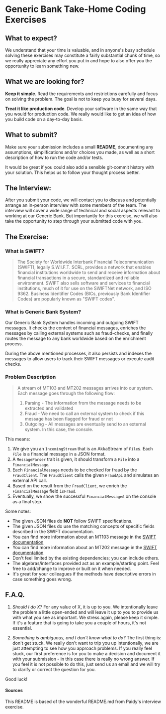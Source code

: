 # Generic Bank Take-Home Coding Exercises

## What to expect?
We understand that your time is valuable, and in anyone's busy schedule solving these exercises may constitute a fairly 
substantial chunk of time, so we really appreciate any effort you put in and hope to also offer you the opportunity
to learn something new.

## What we are looking for?
**Keep it simple**. Read the requirements and restrictions carefully and focus on solving the problem. The goal
is not to keep you busy for several days.

**Treat it like production code**. Develop your software in the same way that you would for production code. 
We really would like to get an idea of how you build code on a day-to-day basis.

## What to submit?
Make sure your submission includes a small **README**, documenting any assumptions, simplifications and/or choices 
you made, as well as a short description of how to run the code and/or tests. 

It would be great if you could also add a sensible git-commit history with your solution. This helps us to follow
your thought process better.

## The Interview:
After you submit your code, we will contact you to discuss and potentially arrange an in-person interview with 
some members of the team.
The interview will cover a wide range of technical and social aspects relevant to working at our Generic Bank. But importantly 
for this exercise, we will also take the opportunity to step through your submitted code with you.

## The Exercise:

### What is SWIFT?

> The Society for Worldwide Interbank Financial Telecommunication (SWIFT), legally S.W.I.F.T. SCRL, provides a network
> that enables financial institutions worldwide to send and receive information about financial transactions in a 
> secure, standardized and reliable environment. SWIFT also sells software and services to financial institutions, 
> much of it for use on the SWIFTNet network, and ISO 9362. Business Identifier Codes (BICs, previously Bank 
> Identifier Codes) are popularly known as "SWIFT codes".

### What is Generic Bank System?
Our Generic Bank System handles incoming and outgoing SWIFT messages. It checks the content of 
financial messages, enriches the messages by calling external systems such as fraud-checks, and finally routes
the message to any bank worldwide based on the enrichment process.

During the above mentioned processes, it also persists and indexes the messages to allow users to track their
SWIFT messages or execute audit checks.

### Problem Description

> A stream of MT103 and MT202 messages arrives into our system. Each message goes through the following flow:
> 1. Parsing  - The information from the message needs to be extracted and validated
> 2. Fraud    - We need to call an external system to check if this message has been flagged for fraud or not
> 3. Outgoing - All messages are eventually send to an external system. In this case, the console.

This means:
1. We give you an `IncomingStream` that is an AkkaStream of `File`s. Each `File` is a financial message in a JSON format.
2. A `MessageParser` trait is given, it should transform a `File` into a `FinancialMessage`.
3. Each `FinancialMessage` needs to be checked for fraud by the `FraudClient`. The `FraudClient` calls the given
`FraudApi` and simulates an external API call.
4. Based on the result from the `FraudClient`, we enrich the `FinancialMessage` field `isFraud`.
5. Eventually, we show the successful `FinancialMessage`s on the console as a final step.

Some notes:
- The given JSON files do **NOT** follow SWIFT specifications. 
- The given JSON files do use the matching concepts of specific fields described in the SWIFT documentation.
- You can find more information about an MT103 message in the [SWIFT documentation](
https://www2.swift.com/knowledgecentre/publications/us1m_20200724/1.0?topic=mt103-field-spec.htm)
- You can find more information about an MT202 message in the [SWIFT documentation](
https://www2.swift.com/knowledgecentre/publications/us2m_20200724/1.0?topic=mt202-field-spec.htm)
- Don't feel limited by the existing dependencies; you can include others.
- The algebras/interfaces provided act as an example/starting point. Feel free to add/change to improve or built on it when needed.
- It's great for your colleagues if the methods have descriptive errors in case something goes wrong.

## F.A.Q.
1) _Should I do X?_
For any value of X, it is up to you. We intentionally leave the problem a little open-ended and will leave it up to 
you to provide us with what you see as important. We stress again, please keep it simple. If it's a feature that is going to 
take you a couple of hours, it's not essential.

3) _Something is ambiguous, and I don't know what to do?_
The first thing is: don't get stuck. We really don't want to trip you up intentionally, we are just attempting to see 
how you approach problems. 
If you really feel stuck, our first preference is for you to make a decision and document it with your submission - in 
this case there is really no wrong answer. 
If you feel it is not possible to do this, just send us an email and we will try to clarify or correct the question for you.

Good luck!


#### Sources
This README is based of the wonderful README.md from Paidy's interview exercise.
